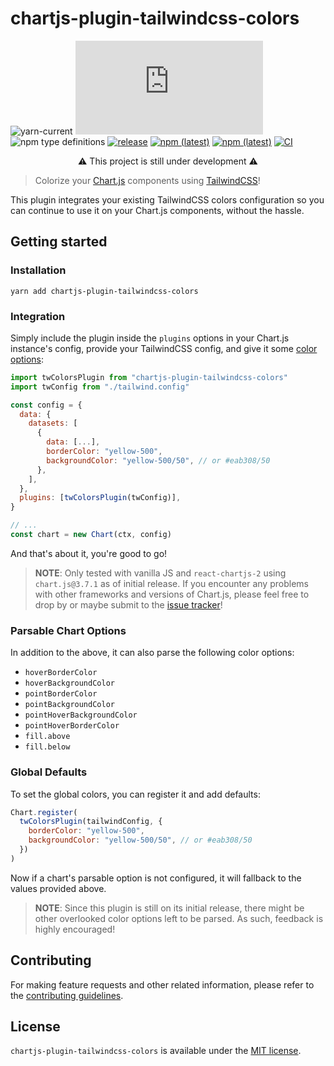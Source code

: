 # chartjs-plugin-tailwindcss-colors

![yarn-current](https://img.shields.io/badge/Yarn-v1-blue) ![npm peer dependency version](https://img.shields.io/npm/dependency-version/chartjs-plugin-tailwindcss-colors/peer/chart.js) ![npm type definitions](https://img.shields.io/npm/types/chartjs-plugin-tailwindcss-colors) [![release](https://img.shields.io/github/v/release/decanTyme/chartjs-plugin-tailwindcss-colors)](https://github.com/decanTyme/chartjs-plugin-tailwindcss-colors/releases) [![npm (latest)](https://img.shields.io/npm/v/chartjs-plugin-tailwindcss-colors/latest)](https://www.npmjs.com/package/chartjs-plugin-tailwindcss-colors/v/latest) [![npm (latest)](https://img.shields.io/npm/v/chartjs-plugin-tailwindcss-colors/latest)](https://www.npmjs.com/package/chartjs-plugin-tailwindcss-colors/v/latest) [![CI](https://github.com/decanTyme/chartjs-plugin-tailwindcss-colors/actions/workflows/ci.yml/badge.svg)](https://github.com/decanTyme/chartjs-plugin-tailwindcss-colors/actions/workflows/ci.yml)

<p align="center">⚠️ This project is still under development ⚠️</p>

> Colorize your [Chart.js](https://www.chartjs.org/) components using [TailwindCSS](https://tailwindcss.com/)!

This plugin integrates your existing TailwindCSS colors configuration so you can continue to use it on your Chart.js components, without the hassle.

## Getting started

### Installation

```shell
yarn add chartjs-plugin-tailwindcss-colors
```

### Integration

Simply include the plugin inside the `plugins` options in your Chart.js instance's config, provide your TailwindCSS config, and give it some [color options](https://www.chartjs.org/docs/latest/general/colors.html):

```js
import twColorsPlugin from "chartjs-plugin-tailwindcss-colors"
import twConfig from "./tailwind.config"

const config = {
  data: {
    datasets: [
      {
        data: [...],
        borderColor: "yellow-500",
        backgroundColor: "yellow-500/50", // or #eab308/50
      },
    ],
  },
  plugins: [twColorsPlugin(twConfig)],
}

// ...
const chart = new Chart(ctx, config)
```

And that's about it, you're good to go!

> **NOTE**: Only tested with vanilla JS and `react-chartjs-2` using `chart.js@3.7.1` as of initial release. If you encounter any problems with other frameworks and versions of Chart.js, please feel free to drop by or maybe submit to the [issue tracker](https://github.com/decanTyme/chartjs-plugin-tailwindcss-colors/issues)!

### Parsable Chart Options

In addition to the above, it can also parse the following color options:

- `hoverBorderColor`
- `hoverBackgroundColor`
- `pointBorderColor`
- `pointBackgroundColor`
- `pointHoverBackgroundColor`
- `pointHoverBorderColor`
- `fill.above`
- `fill.below`

### Global Defaults

To set the global colors, you can register it and add defaults:

```js
Chart.register(
  twColorsPlugin(tailwindConfig, {
    borderColor: "yellow-500",
    backgroundColor: "yellow-500/50", // or #eab308/50
  })
)
```

Now if a chart's parsable option is not configured, it will fallback to the values provided above.

> **NOTE**: Since this plugin is still on its initial release, there might be other overlooked color options left to be parsed. As such, feedback is highly encouraged!

## Contributing

For making feature requests and other related information, please refer to the [contributing guidelines](CONTRIBUTING.md).

## License

`chartjs-plugin-tailwindcss-colors` is available under the [MIT license](LICENSE).

